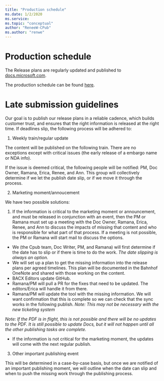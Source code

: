 ```yaml
---
title: "Production schedule"
ms.date: 1/2/2020
ms.service: 
ms.topic: "conceptual"
author: "ReneeW-CPub"
ms.author: "renwe"
---
```


# Production schedule

The Release plans are regularly updated and published to [docs.microsoft.com](https://docs.microsoft.com/business-applications-release-notes/). 

The production schedule can be found [here](https://msit.powerbi.com/groups/fce55d85-50c2-4249-b054-60f8643ad13f/reports/0eb6f27b-2d3a-447d-9a6a-cf77f35bfbcd/ReportSection31aec9950d0006de8110).

# Late submission guidelines

Our goal is to publish our release plans in a reliable cadence, which builds customer trust, and ensures that the right information is released at the right time. If deadlines slip, the following process will be adhered to:

1. Weekly train/regular update
  
The content will be published on the following train. There are no exceptions except with critical issues (the early release of a embargo name or NDA info).

If the issue is deemed critical, the following people will be notified: PM, Doc Owner, Ramana, Erica, Renee, and Ann. This group will collectively determine if we let the publish date slip, or if we move it through the process.
  
2. Marketing moment/annoucement 

We have two possible solutions: 

  1. If the information is critical to the marketing moment or announcement, and must be released in conjunction with an event, then the PM or Ramana must set up a meeting with the Doc Owner, Ramana, Erica, Renee, and Ann to discuss the impacts of missing that content and who is responsible for what part of that process. If a meeting is not possible, the PM or Ramana will start mail to discuss the options. 
- We (the Cpub team, Doc Writer, PM, and Ramana) will first determine if the date has to slip or if there is time to do the work. _The date slipping is always an option._
- We will set up a plan to get the missing information into the release plans per agreed timelines. This plan will be documented in the Bahnhof OneNote and shared with those working on the content.  
- BACX Editors update GitHub. 
- Ramana/PM will pull a PR for the fixes that need to be updated. The editors/Erica will handle it from there. 
- Ramana/PM will update the tool with the missing information. We will want confirmation that this is complete so we can check that the sync works in the following publish. _Note: This may not be necessary with the new ticketing system_ 
			
_Note: If the PDF is in flight, this is not possible and there will be no updates to the PDF. It is still possible to update Docs, but it will not happen until all the other publishing tasks are complete._  
			
- If the information is not critical for the marketing moment, the updates will come with the next regular publish. 

3. Other important publishing event

This will be determined in a case-by-case basis, but once we are notified of an important publishing moment, we will outline when the date can slip and when to push the missing work through the publishing process.
